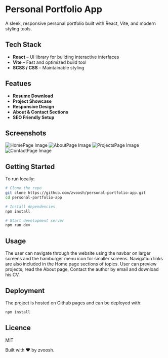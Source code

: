 # Personal Portfolio App

A sleek, responsive personal portfolio built with React, Vite, and modern styling tools.

## Tech Stack

- **React** – UI library for building interactive interfaces
- **Vite** – Fast and optimized build tool
- **SCSS / CSS** – Maintainable styling

## Featues

- **Resume Download**
- **Project Showcase**
- **Responsive Design**
- **About & Contact Sections**
- **SEO Friendly Setup**

## Screenshots

![HomePage Image](/first.png)
![AboutPage Image](/second.png)
![ProjectsPage Image](/third.png)
![ContactPage Image](/fourth.png)

## Getting Started

To run locally:

```bash
# Clone the repo
git clone https://github.com/zvoosh/personal-portfolio-app.git
cd personal-portfolio-app

# Install dependencies
npm install

# Start development server
npm run dev
```

## Usage

The user can navigate through the website using the navbar on larger screens and the hamburger menu icon for smaller screens. Navigation links are also included in the Home page sections of topics. User can preview projects, read the About page, Contact the author by email and download his CV.

## Deployment

The project is hosted on Github pages and can be deployed with:

```bash
npm install
```

## Licence

MIT

Built with ❤️ by zvoosh.
